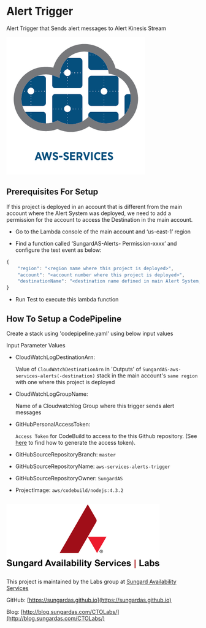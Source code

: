 
# Alert Trigger

Alert Trigger that Sends alert messages to Alert Kinesis Stream

![aws-services][aws-services-image]

## Prerequisites For Setup

If this project is deployed in an account that is different from the main account where the Alert System was deployed, we need to add a permission for the account to access the Destination in the main account.

  - Go to the Lambda console of the main account and ‘us-east-1’ region

  - Find a function called ‘SungardAS-Alerts- Permission-xxxx’ and configure the test event as below:

  ```javascript
  {
      "region": "<region name where this project is deployed>",
      "account": "<account number where this project is deployed>",
      "destinationName": "<destination name defined in main Alert System; 'alertDestination' if not changed>"
  }
  ```

  - Run Test to execute this lambda function


## How To Setup a CodePipeline

Create a stack using 'codepipeline.yaml' using below input values

Input Parameter Values

- CloudWatchLogDestinationArn:

  Value of `CloudWatchDestinationArn` in 'Outputs' of `SungardAS-aws-services-alerts(-destination)` stack in the main account's `same region` with one where this project is deployed

- CloudWatchLogGroupName:

  Name of a Cloudwatchlog Group where this trigger sends alert messages

- GitHubPersonalAccessToken:

  `Access Token` for CodeBuild to access to the this Github repository. (See <a href="https://help.github.com/articles/creating-an-access-token-for-command-line-use/">here</a> to find how to generate the access token).

- GitHubSourceRepositoryBranch: `master`

- GitHubSourceRepositoryName: `aws-services-alerts-trigger`

- GitHubSourceRepositoryOwner: `SungardAS`

- ProjectImage: `aws/codebuild/nodejs:4.3.2`

## [![Sungard Availability Services | Labs][labs-logo]][labs-github-url]

This project is maintained by the Labs group at [Sungard Availability
Services](http://sungardas.com)

GitHub: [https://sungardas.github.io](https://sungardas.github.io)

Blog:
[http://blog.sungardas.com/CTOLabs/](http://blog.sungardas.com/CTOLabs/)

[labs-github-url]: https://sungardas.github.io
[labs-logo]: https://raw.githubusercontent.com/SungardAS/repo-assets/master/images/logos/sungardas-labs-logo-small.png
[aws-services-image]: ./docs/images/logo.png?raw=true

